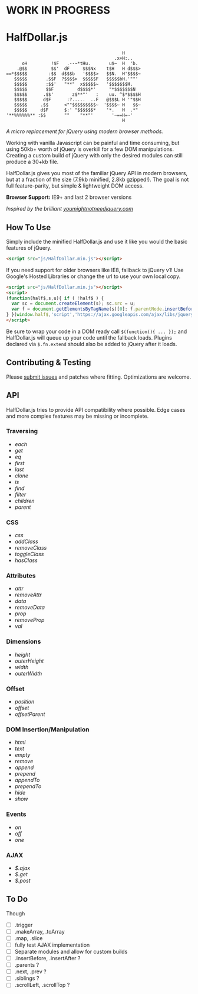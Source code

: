# WORK IN PROGRESS

# HalfDollar.js

```
                                            H
                                         .x+H:..
      oH         !$F   .--~*tHu.       u$~  H  'b.
    .@$$         $$'  dF     $$$Nx    t$H   H d$$$>
==*$$$$$        :$$  d$$$b   '$$$$>   $$N.  H'$$$$~
   $$$$$       .$$F  ?$$$$>  $$$$$F   $$$$$bH.'""'
   $$$$$       :$$'   "**"  x$$$$$~   '$$$$$$$H.
   $$$$$       $$F         d$$$$*'     "*$$$$$$$N
   $$$$$      .$$'       z$**"'   :    uu. ^$*$$$$H
   $$$$$      d$F      :?.....  ..F   @$$$L H '"$$H
   $$$$$     .$$      <""$$$$$$$$$~  '$$$$~ H   $$~
   $$$$$     d$F      $:' "$$$$$$*    '*.   H  .*"
'**%%%%%%** :$$       ""    "**"'       '~==H=~'
                                            H
```

*A micro replacement for jQuery using modern browser methods.*

Working with vanilla Javascript can be painful and time consuming, but using 50kb+ worth of jQuery is overkill for a few DOM manipulations. Creating a custom build of jQuery with only the desired modules can still produce a 30+kb file.

HalfDollar.js gives you most of the familiar jQuery API in modern browsers, but at a fraction of the size (7.9kb minified, 2.8kb gzipped!). The goal is not full feature-parity, but simple & lightweight DOM access.

**Browser Support:** IE9+ and last 2 browser versions

*Inspired by the brilliant [youmightnotneedjquery.com](http://youmightnotneedjquery.com)*

## How To Use

Simply include the minified HalfDollar.js and use it like you would the basic features of jQuery. 

```html
<script src="js/HalfDollar.min.js"></script>
```

If you need support for older browsers like IE8, fallback to jQuery v1! Use Google's Hosted Libraries or change the url to use your own local copy.

```html
<script src="js/HalfDollar.min.js"></script>
<script>
(function(half$,s,u){ if ( !half$ ) {
  var sc = document.createElement(s); sc.src = u;
  var f = document.getElementsByTagName(s)[0]; f.parentNode.insertBefore(sc, f);
} }(window.half$,'script','https://ajax.googleapis.com/ajax/libs/jquery/1.11.3/jquery.min.js'));
</script>
```
Be sure to wrap your code in a DOM ready call `$(function(){ ... });` and HalfDollar.js will queue up your code until the fallback loads. Plugins declared via `$.fn.extend` should also be added to jQuery after it loads.


## Contributing & Testing

Please [submit issues](https://github.com/shshaw/HalfDollar.js/issues) and patches where fitting. Optimizations are welcome.


## API

HalfDollar.js tries to provide API compatibility where possible. Edge cases and more complex features may be missing or incomplete. 

### Traversing
- *each*
- *get*
- *eq*
- *first*
- *last*
- *clone*
- *is*
- *find*
- *filter*
- *children*
- *parent*

### CSS
- *css*
- *addClass*
- *removeClass*
- *toggleClass*
- *hasClass*

### Attributes
- *attr*
- *removeAttr*
- *data*
- *removeData*
- *prop*
- *removeProp*
- *val*

### Dimensions
- *height*
- *outerHeight*
- *width*
- *outerWidth*

### Offset
- *position*
- *offset*
- *offsetParent*

### DOM Insertion/Manipulation
- *html*
- *text*
- *empty*
- *remove*
- *append*
- *prepend*
- *appendTo*
- *prependTo*
- *hide*
- *show*

### Events
- *on*
- *off*
- *one*

### AJAX
- *$.ajax*
- *$.get*
- *$.post*


## To Do

Though 
- [ ] .trigger
- [ ] .makeArray, .toArray
- [ ] .map, .slice
- [ ] fully test AJAX implementation
- [ ] Separate modules and allow for custom builds
- [ ] .insertBefore, .insertAfter ?
- [ ] .parents ?
- [ ] .next, .prev ?
- [ ] .siblings ?
- [ ] .scrollLeft, .scrollTop ?